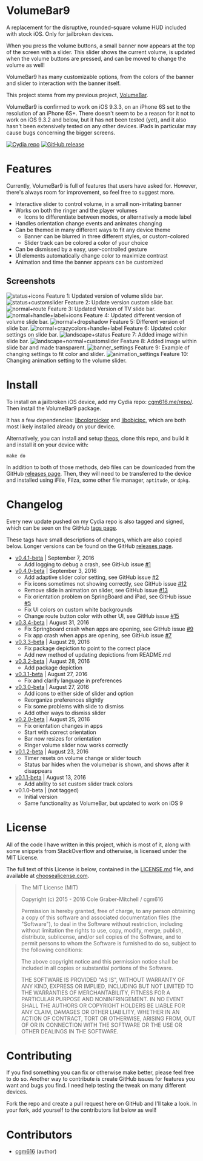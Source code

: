 VolumeBar9
==========

A replacement for the disruptive, rounded-square volume HUD included with stock iOS. Only for jailbroken devices.

When you press the volume buttons, a small banner now appears at the top of the screen with a slider. This slider shows the current volume, is updated when the volume buttons are pressed, and can be moved to change the volume as well!

VolumeBar9 has many customizable options, from the colors of the banner and slider to interaction with the banner itself.

This project stems from my previous project, [VolumeBar](https://github.com/cgm616/VolumeBar).

VolumeBar9 is confirmed to work on iOS 9.3.3, on an iPhone 6S set to the resolution of an iPhone 6S+. There doesn't seem to be a reason for it not to work on iOS 9.3.2 and below, but it has not been tested (yet), and it also hasn't been extensively tested on any other devices. iPads in particular may cause bugs concerning the bigger screens.

[![Cydia repo](https://img.shields.io/badge/repo-cgm616.me%2Frepo-blue.svg)](https://cgm616.me/repo)
[![GitHub release](https://img.shields.io/github/release/cgm616/volumebar9.svg?maxAge=2592000)](https://github.com/cgm616/VolumeBar9/releases)


Features
========

Currently, VolumeBar9 is full of features that users have asked for. However, there's always room for improvement, so feel free to suggest more.

- Interactive slider to control volume, in a small non-irritating banner
- Works on both the ringer and the player volumes
  - Icons to differentiate between modes, or alternatively a mode label
- Handles orientation change events and animates changing
- Can be themed in many different ways to fit any device theme
  - Banner can be blurred in three different styles, or custom-colored
  - Slider track can be colored a color of your choice
- Can be dismissed by a easy, user-controlled gesture
- UI elements automatically change color to maximize contrast
- Animation and time the banner appears can be customized

Screenshots
-----------

<img src="https://raw.githubusercontent.com/cgm616/VolumeBar9/master/screenshots/status+icons.png" alt="status+icons" style="max-width: 49%;"/>
Feature 1: Updated version of volume slide bar.
<img src="https://raw.githubusercontent.com/cgm616/VolumeBar9/master/screenshots/status+customslider.png" alt="status+customslider" style="max-width: 49%;"/>
Feature 2: Update version custom slide bar.
<img src="https://raw.githubusercontent.com/cgm616/VolumeBar9/master/screenshots/normal+route.png" alt="normal+route" style="max-width: 49%;"/>
Feature 3: Updated Version of TV slide bar.
<img src="https://raw.githubusercontent.com/cgm616/VolumeBar9/master/screenshots/normal+handle+label+icons.png" alt="normal+handle+label+icons" style="max-width: 49%;"/>
Feature 4: Updated different version of volume slide bar.
<img src="https://raw.githubusercontent.com/cgm616/VolumeBar9/master/screenshots/normal+dropshadow.png" alt="normal+dropshadow" style="max-width: 49%;"/>
Feature 5: Different version of slide bar. 
<img src="https://raw.githubusercontent.com/cgm616/VolumeBar9/master/screenshots/normal+crazycolors+handle+label.png" alt="normal+crazycolors+handle+label" style="max-width: 49%;"/>
Feature 6: Updated color settings on slide bar. 
<img src="https://raw.githubusercontent.com/cgm616/VolumeBar9/master/screenshots/landscape+status.png" alt="landscape+status" style="max-width: 99%;"/>
Feature 7: Added image within slide bar. 
<img src="https://raw.githubusercontent.com/cgm616/VolumeBar9/master/screenshots/landscape+normal+customslider.png" alt="landscape+normal+customslider" style="max-width: 99%;"/>
Feature 8: Added image within slide bar and made transparent. 
<img src="https://raw.githubusercontent.com/cgm616/VolumeBar9/master/screenshots/banner_settings.png" alt="banner_settings" style="max-width: 49%;"/>
Feature 9: Example of changing settings to fit color and slider. 
<img src="https://raw.githubusercontent.com/cgm616/VolumeBar9/master/screenshots/animation_settings.png" alt="animation_settings" style="max-width: 49%;"/>
Feature 10: Changing animation setting to the volume slider. 


Install
=======

To install on a jailbroken iOS device, add my Cydia repo: [cgm616.me/repo/](https://cgm616.me/repo/). Then install the VolumeBar9 package.

It has a few dependencies: [libcolorpicker](http://git.pixelfiredev.com/pixelfire/libcolorpicker) and [libobjcipc](https://github.com/a1anyip/libobjcipc), which are both most likely installed already on your device.

Alternatively, you can install and setup [theos](https://github.com/theos/theos), clone this repo, and build it and install it on your device with:

    make do

In addition to both of those methods, deb files can be downloaded from the GitHub [releases page](https://github.com/cgm616/VolumeBar9/releases). Then, they will need to be transferred to the device and installed using iFile, Filza, some other file manager, `aptitude`, or `dpkg`.


Changelog
=========

Every new update pushed on my Cydia repo is also tagged and signed, which can be seen on the GitHub [tags page](https://github.com/cgm616/VolumeBar9/tags).

These tags have small descriptions of changes, which are also copied below. Longer versions can be found on the GitHub [releases page](https://github.com/cgm616/VolumeBar9/releases).

- [v0.4.1-beta](https://github.com/cgm616/VolumeBar9/releases/tag/v0.4.1-beta) | September 7, 2016
  - Add logging to debug a crash, see GitHub issue [#1](https://github.com/cgm616/VolumeBar9/issues/1)
- [v0.4.0-beta](https://github.com/cgm616/VolumeBar9/releases/tag/v0.4.0-beta) | September 3, 2016
  - Add adaptive slider color setting, see GitHub issue [#2](https://github.com/cgm616/VolumeBar9/issues/2)
  - Fix icons sometimes not showing correctly, see GitHub issue [#12](https://github.com/cgm616/VolumeBar9/issues/12)
  - Remove slide in animation on slider, see GitHub issue [#13](https://github.com/cgm616/VolumeBar9/issues/13)
  - Fix orientation problem on SpringBoard and iPad, see GitHub issue [#5](https://github.com/cgm616/VolumeBar9/issues/5)
  - Fix UI colors on custom white backgrounds
  - Change route button color with other UI, see GitHub issue [#15](https://github.com/cgm616/VolumeBar9/issues/15)
- [v0.3.4-beta](https://github.com/cgm616/VolumeBar9/releases/tag/v0.3.4-beta) | August 31, 2016
  - Fix Springboard crash when apps are opening, see GitHub issue [#9](https://github.com/cgm616/VolumeBar9/issues/9)
  - Fix app crash when apps are opening, see GitHub issue [#7](https://github.com/cgm616/VolumeBar9/issues/7)
- [v0.3.3-beta](https://github.com/cgm616/VolumeBar9/releases/tag/v0.3.3-beta) | August 29, 2016
  - Fix package depiction to point to the correct place
  - Add new method of updating depictions from README.md
- [v0.3.2-beta](https://github.com/cgm616/VolumeBar9/releases/tag/v0.3.2-beta) | August 28, 2016
  - Add package depiction
- [v0.3.1-beta](https://github.com/cgm616/VolumeBar9/releases/tag/v0.3.1-beta) | August 27, 2016
  - Fix and clarify language in preferences
- [v0.3.0-beta](https://github.com/cgm616/VolumeBar9/releases/tag/v0.3.0-beta) | August 27, 2016
  - Add icons to either side of slider and option
  - Reorganize preferences slightly
  - Fix some problems with slide to dismiss
  - Add other ways to dismiss slider
- [v0.2.0-beta](https://github.com/cgm616/VolumeBar9/releases/tag/v0.2.0-beta) | August 25, 2016
  - Fix orientation changes in apps
  - Start with correct orientation
  - Bar now resizes for orientation
  - Ringer volume slider now works correctly
- [v0.1.2-beta](https://github.com/cgm616/VolumeBar9/releases/tag/v0.1.2-beta) | August 23, 2016
  - Timer resets on volume change or slider touch
  - Status bar hides when the volumebar is shown, and shows after it disappears
- [v0.1.1-beta](https://github.com/cgm616/VolumeBar9/releases/tag/v0.1.1-beta) | August 13, 2016
  - Add ability to set custom slider track colors
- v0.1.0-beta | (not tagged)
  - Initial version
  - Same functionality as VolumeBar, but updated to work on iOS 9


License
=======

All of the code I have written in this project, which is most of it, along with some snippets from StackOverflow and otherwise, is licensed under the MIT License.

The full text of this License is below, contained in the [LICENSE.md](https://github.com/cgm616/VolumeBar9/blob/master/LICENSE.md) file, and available at [choosealicense.com](http://choosealicense.com/licenses/mit/).

> The MIT License (MIT)
>
> Copyright (c) 2015 - 2016 Cole Graber-Mitchell / cgm616
>
> Permission is hereby granted, free of charge, to any person obtaining a copy
> of this software and associated documentation files (the "Software"), to deal
> in the Software without restriction, including without limitation the rights
> to use, copy, modify, merge, publish, distribute, sublicense, and/or sell
> copies of the Software, and to permit persons to whom the Software is
> furnished to do so, subject to the following conditions:
>
> The above copyright notice and this permission notice shall be included in all
copies or substantial portions of the Software.
>
> THE SOFTWARE IS PROVIDED "AS IS", WITHOUT WARRANTY OF ANY KIND, EXPRESS OR
> IMPLIED, INCLUDING BUT NOT LIMITED TO THE WARRANTIES OF MERCHANTABILITY,
> FITNESS FOR A PARTICULAR PURPOSE AND NONINFRINGEMENT. IN NO EVENT SHALL THE
> AUTHORS OR COPYRIGHT HOLDERS BE LIABLE FOR ANY CLAIM, DAMAGES OR OTHER
> LIABILITY, WHETHER IN AN ACTION OF CONTRACT, TORT OR OTHERWISE, ARISING FROM,
> OUT OF OR IN CONNECTION WITH THE SOFTWARE OR THE USE OR OTHER DEALINGS IN THE
> SOFTWARE.


Contributing
============

If you find something you can fix or otherwise make better, please feel free to do so. Another way to contribute is create GitHub issues for features you want and bugs you find. I need help testing the tweak on many different devices.

Fork the repo and create a pull request here on GitHub and I'll take a look. In your fork, add yourself to the contributors list below as well!


Contributors
============

- [cgm616](https://github.com/cgm616) (author)

